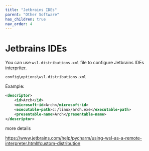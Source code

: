 ```yaml
---
title: "Jetbrains IDEs"
parent: "Other Software"
has_children: true
nav_order: 4
---
```


# Jetbrains IDEs
You can use `wsl.distributions.xml` file to configure Jetbrains IDEs interpriter.

`config\options\wsl.distributions.xml`

Example:
```xml
<descriptor>
    <id>Arch</id>
    <microsoft-id>Arch</microsoft-id>
    <executable-path>c:/linux/arch.exe</executable-path>
    <presentable-name>Arch</presentable-name>
</descriptor>
```

more details 

https://www.jetbrains.com/help/pycharm/using-wsl-as-a-remote-interpreter.html#custom-distribution